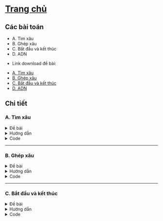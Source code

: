 # [Trang chủ](https://ppap-1264589.github.io/interesting-solution)

## Các bài toán
- A. Tìm xâu
- B. Ghép xâu
- C. Bắt đầu và kết thúc
- D. ADN
* Link download đề bài:
- [A. Tìm xâu](https://github.com/ppap-1264589/Hashing/files/6961866/A-Hash.pdf)
- [B. Ghép xâu](https://github.com/ppap-1264589/Hashing/files/7251329/B-Hash.pdf)
- [C. Bắt đầu và kết thúc](https://github.com/ppap-1264589/Hashing/files/7251526/C-Hash.pdf)
- [D. ADN](https://github.com/ppap-1264589/Hashing/files/7251529/D-Hash.pdf)


## Chi tiết

### A. Tìm xâu

<details>
    <summary>Đề bài</summary>

Cho 2 xâu A, B độ dài không vượt quá 10^6. Đưa ra những vị trí xuất hiện xâu A trong xâu B.

**Input**

Dòng đầu chứa xâu A

Dòng hai chứa xâu B

**Output**

Dòng đầu chứa số k là số vị trí xuất hiện xâu A trong xâu B.

Dòng 2 chứa k số nguyên tăng dần xác định k vị trí xuất hiện A trong B

**Example**

*Input*
```C++
viet
vietnamnamvietviet
```

*Output*
```c++
3
1 11 15
```
</details>

<details>
    <summary>Hướng dẫn</summary>

    Hoàn toàn có thể làm trâu bài toàn này với độ phức tạp O(n*m) cùng hàm find() trong thư viện cstring
    Tuy nhiên với thuật toán Hash String thì chỉ cần khởi tạo mã Hash trong O(m+n) và kiểm tra trong O(1)
    
</details>

<details>
    <summary>Code</summary>
    
```c++
#include <bits/stdc++.h>
#define Task ""
#define up(i,a,b)               for (int i = (a); i <= (b); i++)
#define base                    4
using namespace std;

const int maxn = 10000001;
const long long MM = 1ll*MOD*MOD;

long long H[maxn];
long long B[maxn];
string a,b;
int n,m;

long long gethash(int u, int v){
    return (B[v] - B[u-1]*H[n] + MM) % MOD;
}

signed main (){
    ios_base::sync_with_stdio(false);
    cin.tie(0);
    cout.tie(0);

    cin >> b >> a;
    n = a.size();
    m = b.size();
    a = '@' + a;
    b = '@' + b;

    long long hashA = 0;
    for (int i = 1; i <= n; i++){
        hashA = (hashA*base + a[i]) % MOD;
    } // Hash code of string a

    H[0] = 1;
    for (int i = 1; i <= m; i++){
        B[i] = (B[i-1]*base + b[i]) % MOD;
        // Hash code of substrings from 1 to i in b
        H[i] = (H[i-1]*base) % MOD;
        // Decryptor
    }

    for (int v = n; v <= m; v++){
        int u = v - n + 1;
        if (gethash(u, v) == hashA){
            cout << u << " ";
        }
    }
    return 0;
}
```
                         
</details>

    
---------------
    
### B. Ghép xâu
    
<details>
<summary>Đề bài</summary>

Cho một xâu gồm n ký tự

Cho một tập hợp gồm m xâu 

Hãy chỉ ra trình tự lắp ghép các mẩu giấy để được xâu ban đầu.

Biết rằng luôn tồn tại cách ghép m xâu từ tập hợp đã cho thành xâu n ký tự ban đầu

**Input**

Dòng đầu tiên chứa 2 số nguyên n và m(1 ≤ m ≤ n ≤ 10^6) 

Dòng thứ 2 chứa xâu ban đầu gồm các ký tự thường, độ dài không quá 10^6. 

Mỗi dòng trong m dòng tiếp theo chứa xâu độ dài k = n / m.

**Output**

Đưa ra một dòng m số nguyên xác định trình tự lắp ghép các mẩu giấy. Nếu tồn tại nhiều cách lắp
ghép thì đưa ra cách có thứ tự từ điển lớn nhất.

**Example**

*Input*
```c++
9 3
toivoitoi
voi
toi
toi
```

*Output*
```c++
3 1 2
```
    
</details>

<details>
<summary>Hướng dẫn</summary>
    
    Thực hiện việc lấy mã Hash của các đoạn k ký tự liên tiếp trong xâu ban đầu vào tập A,
    và của tất cả các xâu trong tập hợp cho trước vào tập B
    
    Ta lưu lại hai tham số cho mỗi tập
    1. Mã Hash
    2. Thứ tự xâu
    
    Sort lại hai tập theo giá trị của mã Hash. 
    Đối với những mã Hash bằng nhau trong tập B, ta xếp mã Hash nào có 'thứ tự xâu' lớn hơn lên trước.
    Việc này đảm bảo cho các xâu giống nhau, thì xâu có 'thứ tự' lớn hơn luôn được đẩy lên trước
    
    Ghi kết quả : 
    result[thứ tự của xâu A[i]] = thứ tự xâu của B[i]
    for (i từ 1 -> m) cout << result[i] << " ";
    
</details>

<details>
<summary>Code</summary>
    
```c++
#include <bits/stdc++.h>
#pragma GCC optimize("Ofast")
#pragma GCC optimize ("unroll-loops")
#pragma GCC target("sse,sse2,sse3,ssse3,sse4,popcnt,abm,mmx,avx,tune=native")

#define up(i,a,b)               for (int i = (a); i <= (b); i++)
#define down(i,a,b)             for (int i = (a); i >= (b); i--)
#define MOD                     1000000007
#define base                    3956221
#define pii                     pair<int, int>
#define f                       first
#define s                       second
using namespace std;

const int maxn = 1000001;
const long long MM = 1ll*MOD*MOD;
int n,m;
string s;
pii S[maxn];
pii R[maxn];
int res[100008];

long long gethash(string t){
    long long vhash = 0;
    int nn = t.size();
    t = '@' + t;
    for (int i = 1; i <= nn; i++){
        vhash = (vhash*base + t[i]) % MOD;
    }
    return vhash;
}

//bool cmp1(pii x, pii y){
//    if (x.f == y.f) return (x.s < y.s);
//    return (x.f < y.f);
//}

bool cmp2(pii x, pii y){
    if (x.f == y.f) return (x.s > y.s);
    return (x.f < y.f);
}

signed main (){
    ios_base::sync_with_stdio(false);
    cin.tie(0);
    cout.tie(0);

    cin >> n >> m;
    cin >> s;
    s = '@' + s;
    int u = n/m;
    string a;
    int dem = 1;
    for (int i = 1; i <= n; i += u){
        a = s.substr(i, u);
        S[dem] = make_pair(gethash(a), dem);
        dem++;
    }

    dem = 0;
    for (int i = 1; i <= m; i++){
        string x;
        cin >> x;
        R[i] = make_pair(gethash(x), i);
    }

    sort(S+1, S+m+1);
    sort(R+1, R+m+1, cmp2);

    up(i, 1, m) res[S[i].s] = R[i].s;
    up(i, 1, m) cout << res[i] << " ";
}
```
    
</details>

-----------------------------------------

### C. Bắt đầu và kết thúc
    
<details>
<summary>Đề bài</summary>

Cho một dãy số nguyên gồm n phần tử, đã bị xáo trộn vị trí theo một quy tắc như sau:
    
• Đảo ngược vị trí của dãy k số bắt đầu từ số thứ nhất tính từ trái,
    
• Đảo ngược vị trí của dãy k số bắt đầu từ số thứ hai tính từ trái,
    
• . . . . . .
    
• Đảo ngược vị trí của dãy k số kết thúc bởi số cuối cùng ở bên phải.
    
Ví dụ, với k = 3 và trình tự ban đầu các số là [1, 2, 3, 1, 2], sau khi sắp xếp lại theo kiểu trên
    
trình tự các số sẽ là [3, 1, 2, 2, 1].
    
Cho biết trình tự ban đầu và trình tự hiện tại của dãy số. Hãy xác định có bao nhiêu giá trị k khác nhau có thể đã
    
được áp dụng khi xáo dãy số trên và chỉ rõ các giá trị đó.
    
**Input**
    
• Dòng đầu tiên chứa số nguyên n(1 ≤ n ≤ 10^5),
    
• Dòng thứ 2 và dòng thứ 3: mỗi dòng chứa n số nguyên xác định trình tự ban đầu và trình tự hiện
    
tại của dãy số, mỗi số có giá trị trong phạm vi [1..10^5].
    
**Output**
    
• Dòng đầu tiên chứa số nguyên m – số giá trị k khác nhau có thể được sử dụng
    
• Dòng tiếp theo chứa m số nguyên dương – các giá trị có thể của k theo thứ tự tăng dần
    
**Example**
    
*input*
```c++
5
1 2 3 1 2
3 1 2 2 1
```
    
*output*
```c++
1
3
```
    
</details>
    
<details>
<summary>Hướng dẫn</summary>
    
    LƯU Ý: Nháp một chút ra giấy sẽ dễ hiểu hơn
    
    Ta để ý là việc xáo các xâu như vậy thì tổng số lần xoay sẽ luôn là n - k + 1
    Sẽ có hai trường hợp xảy ra
    - TH1: (n - k + 1) % 2 == 0
        Khi đó bản chất của xâu sẽ là (n-k+1) ký tự ở cuối hợp lại với (k-1) kí tự đầu tiên của xâu
    - TH2: (n - k + 1) % 2 == 1
        Khi đó bản chất của xâu sẽ là (n-k+1) ký tự ở cuối hợp lại với (k-1) kí tự đầu tiên (theo thứ tự ngược lại) của xâu
    
    Bài tập đòi hỏi kĩ thuật lấy mã Hash ngược của xâu
    
    Đáp án: Với mỗi k từ 1->n xét từng trường hợp tương ứng của (n - k + 1)
    Nếu mã Hash của xâu tìm được bằng mã Hash của xâu ban đầu, thì k là một đáp án khả thi
    
</details>
    
<details>
    <summary>Code</summary>
    
```c++
#include <bits/stdc++.h>
#pragma GCC optimize("Ofast")
#pragma GCC optimize ("unroll-loops")
#pragma GCC target("sse,sse2,sse3,ssse3,sse4,popcnt,abm,mmx,avx,tune=native")

#define ll                      long long
#define up(i,a,b)               for (int i = (a); i <= (b); i++)
#define down(i,a,b)             for (int i = (a); i >= (b); i--)
#define MOD                     1000000007
#define base                    311
using namespace std;

const int maxn = 1000001;
const long long MM = 1ll*MOD*MOD;
int n;
ll a[maxn];
ll b[maxn];
ll hashx[maxn];
ll hashn[maxn];
ll D[maxn]; // Decryptor
long long hashB;

void create(){
    up(i, 1, n){
        hashx[i] = (hashx[i-1]*base + a[i]) % MOD;
    }
    down(i, n, 1){
        hashn[i] = (hashn[i+1]*base + a[i]) % MOD;
    }
}

ll getx(int u, int v){
    return (hashx[v] - hashx[u-1]*D[v-u+1] + MM) % MOD;
}

ll getn(int u, int v){
    return (hashn[u] - hashn[v+1]*D[v-u+1] + MM) % MOD;
}

bool check(int k){
    long long sum = 0;
    if ((n - k + 1) % 2 == 0){
        sum = (hashx[k-1] + getx(k, n)*D[k-1]) % MOD;
    }
    else {
        sum = (getn(1, k-1) + getx(k, n)*D[k-1]) % MOD;
    }
    /// Decryptor is generated from 1 to n, so it
    /// only has effect on (1 -> n) hashed substring
    return (sum == hashB);
}

signed main (){
    ios_base::sync_with_stdio(false);
    cin.tie(0);
    cout.tie(0);

    cin >> n;
    up(i, 1, n) cin >> a[i];
    up(i, 1, n) cin >> b[i];
    D[0] = 1;
    up(i, 1, n) D[i] = (D[i-1]*base) % MOD;
    up(i, 1, n){
        hashB = (hashB*base + b[i]) % MOD;
    }
    create();

    vector<int> res;
    for (int i = 1; i <= n; i++){
        if (check(i)) res.push_back(i);
    }

    cout << res.size() << "\n";
    for (auto x : res){
        cout << x << " ";
    }
    return 0;
}
```
                     
</details>
